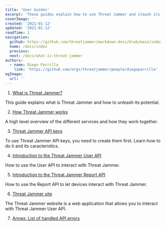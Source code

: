 ```yaml
---
title: 'User Guides'
excerpt: 'These guides explain how to use Threat Jammer and sleash its potential.'
coverImage: ''
created: '2021-01-12'
updated: '2021-01-12'
readTime: 2
navigation:
  github: https://github.com/threatjammer/markdown-docs/blob/main/index.md
  home: /docs/index
  previous: 
  next: /docs/what-is-threat-jammer
authors:
  - name: Diego Parrilla
    link: 'https://github.com/orgs/threatjammer/people/diegoparrilla'
ogImage:
  url: ''
---
```


1. [What is Threat Jammer?](/docs/what-is-threat-jammer "What is Threat Jammer?")

This guide explains what is Threat Jammer and how to unleash its potential.

2. [How Threat Jammer works](/docs/how-threat-jammer-works "How Threat Jammer works")

A high level overview of the different services and how they work together.

3. [Threat Jammer API keys](/docs/threat-jammer-api-keys "Threat Jammer API keys")

To use Threat Jammer API keys, you need to create them first. Learn how to do it and its caracteristics.

4. [Introduction to the Threat Jammer User API](/docs/introduction-threat-jammer-user-api "Introduction to the Threat Jammer User API")

How to use the User API to interact with Threat Jammer.

5. [Introduction to the Threat Jammer Report API](/docs/introduction-threat-jammer-report-api "Introduction to the Threat Jammer Report API")

How to use the Report API to let devices interact with Threat Jammer.

6. [Threat Jammer site](/docs/threat-jammer-site "Threat Jammer site")

The Threat Jammer website is a web application that allows you to interact with Threat Jammer User API.

7. [Annex: List of handled API errors](/docs/error-index "Annex: List of handled API errors")

